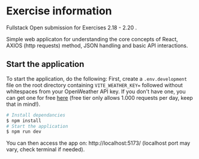 # Exercise information

Fullstack Open submission for Exercises 2.18 - 2.20 .

Simple web applicaton for understanding the core concepts of React, AXIOS (http requests) method, JSON handling and basic API interactions.

## Start the application

To start the application, do the following:
First, create a `.env.development` file on the root directory containing `VITE_WEATHER_KEY=` followed without whitespaces from your OpenWeather API key. If you don't have one, you can get one for free [here](https://home.openweathermap.org/api_keys) (free tier only allows 1.000 requests per day, keep that in mind!).
```bash
# Install dependancies
$ npm install
# Start the application
$ npm run dev
```

You can then access the app on: http://localhost:5173/  (localhost port may vary, check terminal if needed).